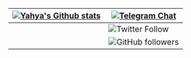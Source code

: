 | [![Yahya's Github stats](https://github-readme-stats.vercel.app/api?username=farhadhp&show_icons=true)](https://github.com/farhadhp/farhadhp) | [![Telegram Chat](https://img.shields.io/badge/Chat-Telegram-blue.svg)](https://t.me/FarhadxFarhad) |
|-----------------------------------------------------------------------------------------------------------------------------------------------|-----------------------------------------------------------------------------------------------------|
|                                                                                                                                               | ![Twitter Follow](https://img.shields.io/twitter/follow/FarhadxFarhad?style=social)                 |
|                                                                                                                                               | ![GitHub followers](https://img.shields.io/github/followers/farhadhp?label=FarhadHP&style=social)   |
